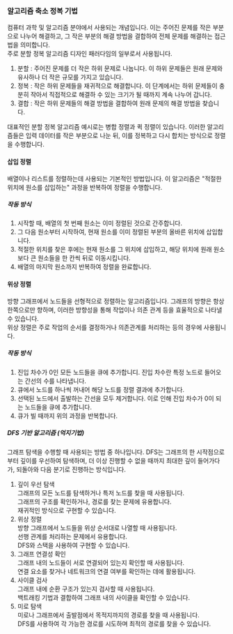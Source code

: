 ### 알고리즘 축소 정복 기법</br>

컴퓨터 과학 및 알고리즘 분야에서 사용되는 개념입니다. 이는 주어진 문제를 작은 부분으로 나누어 해결하고, 그 작은 부분의 해결 방법을 결합하여 전체 문제를 해결하는 접근법을 의미합니다. </br>
주로 분할 정복 알고리즘 디자인 패러다임의 일부로서 사용됩니다. </br>
1. 분할 : 주어진 문제를 더 작은 하위 문제로 나눕니다. 이 하위 문제들은 원래 문제와 유사하나 더 작은 규모를 가지고 있습니다.</br>
2. 정복 : 작은 하위 문제들을 재귀적으로 해결합니다. 이 단계에서는 하위 문제들이 충분히 작아서 직접적으로 해결하 수 있는 크기가 될 때까지 계속 나누어 갑니다. </br>
3. 결합 : 작은 하위 문제들의 해결 방법을 결합하여 원래 문제의 해결 방법을 찾습니다.

대표적인 분할 정복 알고리즘 예시로는 병합 정렬과 퀵 정렬이 있습니다. 이러한 알고리즘들은 입력 데이터를 작은 부분으로 나눈 뒤, 이를 정복하고 다시 합치는 방식으로 정렬을 수행합니다.</br>

#### 삽입 정렬</br>
배열이나 리스트를 정렬하는데 사용되는 기본적인 방법입니다. 이 알고리즘은 "적절한 위치에 원소를 삽입하는" 과정을 반복하여 정렬을 수행합니다. </br>

##### 작동 방식</br>
1. 시작할 때, 배열의 첫 번째 원소는 이미 정렬된 것으로 간주합니다.</br>
2. 그 다음 원소부터 시작하여, 현재 원소를 이미 정렬된 부분의 올바른 위치에 삽입합니다. </br>
3. 적절한 위치를 찾은 후에는 현재 원소를 그 위치에 삽입하고, 해당 위치에 원래 원소보다 큰 원소들을 한 칸씩 뒤로 이동시킵니다. </br>
4. 배열의 마지막 원소까지 반복하여 정렬을 완료합니다.</br>

#### 위상 정렬</br>
방향 그래프에서 노드들을 선형적으로 정렬하는 알고리즘입니다. 그래프의 방향은 항상 한쪽으로만 향하며, 이러한 방향성을 통해 작업이나 의존 관계 등을 효율적으로 나타낼 수 있습니다.</br>
위상 정렬은 주로 작업의 순서를 결정하거나 의존관계를 처리하는 등의 경우에 사용됩니다.</br>

##### 작동 방식</br>
1. 진입 차수가 0인 모든 노드들을 큐에 추가합니디. 진입 차수란 특정 노드로 들어오는 간선의 수를 나타냅니다.</br>
2. 큐에서 노드를 하나씩 꺼내어 해당 노드를 정렬 결과에 추가합니다.</br>
3. 선택된 노드에서 출발하는 간선을 모두 제거합니다. 이로 인해 진입 차수가 0이 되는 노드들을 큐에 추가합니다.</br>
4. 큐가 빌 때까지 위의 과정을 반복합니다.</br>

##### DFS 기반 알고리즘 (억지기법)</br>
그래프 탐색을 수행할 때 사용되는 방법 중 하나입니다. DFS는 그래프의 한 시작점으로부터 깊이를 우선하여 탐색하며, 더 이상 진행할 수 없을 때까지 최대한 깊이 들어가다가, 되돌아와 다음 분기로 진행하는 방식입니다. </br>
1. 깊이 우선 탐색</br>
  그래프의 모든 노드를 탐색하거나 특저 노드를 찾을 때 사용됩니다.</br>
  그래프의 구조를 확인하거나, 경로를 찾는 문제에 유용합니다.</br>
  재귀적인 방식으로 구현할 수 있습니다.</br>
2. 위상 정렬</br>
   방향 그래프에서 노드들을 위상 순서대로 나열할 때 사용됩니다.</br>
   선행 관계를 처리하는 문제에서 유용합니다.</br>
   DFS와 스택을 사용하여 구현할 수 있습니다.</br>
3. 그래프 연결성 확인</br>
   그래프 내의 노드들이 서로 연결되어 있는지 확인할 때 사용됩니다.</br>
   연결 요소를 찾거나 네트워크의 연결 여부를 확인하는 데에 활용됩니다.</br>
4. 사이클 검사</br>
   그래프 내에 순환 구조가 있는지 검사할 때 사용됩니다.</br>
   백트래킹 기법과 결합하여 그래프 내의 사이클을 확인할 수 있습니다.</br>
5. 미로 탐색</br>
   미로나 그래프에서 출발점에서 목적지까지의 경로를 찾을 때 사용됩니다.</br>
   DFS를 사용하여 각 가능한 경로를 시도하며 최적의 경로를 찾을 수 있습니다.</br>
